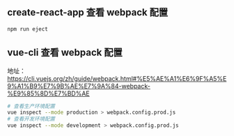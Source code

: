 <!-- @format -->

## create-react-app 查看 webpack 配置

```bash
npm run eject
```

## vue-cli 查看 webpack 配置

地址：https://cli.vuejs.org/zh/guide/webpack.html#%E5%AE%A1%E6%9F%A5%E9%A1%B9%E7%9B%AE%E7%9A%84-webpack-%E9%85%8D%E7%BD%AE

```bash
# 查看生产环境配置
vue inspect --mode production > webpack.config.prod.js
# 查看开发环境配置
vue inspect --mode development > webpack.config.prod.js

```
